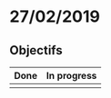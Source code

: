 # 27/02/2019

## Objectifs

| Done | In progress |
|--|--|
|  |  |


<!--stackedit_data:
eyJoaXN0b3J5IjpbMjkyMzA0Mjg1LDQwODg5Njg2M119
-->